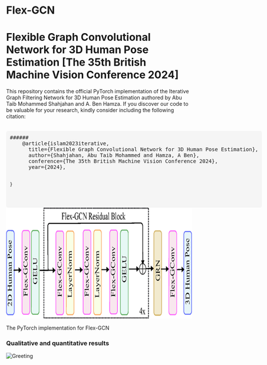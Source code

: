 # Flex-GCN
# Flexible Graph Convolutional Network for 3D Human Pose Estimation [The 35th British Machine Vision Conference 2024] 
This repository contains the official PyTorch implementation of the Iterative Graph Filtering Network for 3D Human Pose Estimation authored by Abu Taib Mohammed Shahjahan and A. Ben Hamza. If you discover our code to be valuable for your research, kindly consider including the following citation:


<br>

<div style="position: relative; display: inline-block; background-color: #f5f5f5; padding: 10px; border-radius: 5px;">
  <pre id="code-block" style="margin: 0; font-family: monospace;">
###### 
    @article{islam2023iterative,
      title={Flexible Graph Convolutional Network for 3D Human Pose Estimation},
      author={Shahjahan, Abu Taib Mohammed and Hamza, A Ben},
      conference={The 35th British Machine Vision Conference 2024},
      year={2024},
      
    }
  </pre>
</div>





<div align="center">
  <img src="https://github.com/shahjahan0275/Flex-GCN/blob/main/demo/Network_Architechture.png" alt="Network_Architechture" width="800" height="300">
</div>


The PyTorch implementation for Flex-GCN

### Qualitative and quantitative results

![Greeting](https://github.com/shahjahan0275/Flex-GCN/blob/main/demo/Greeting.gif)

